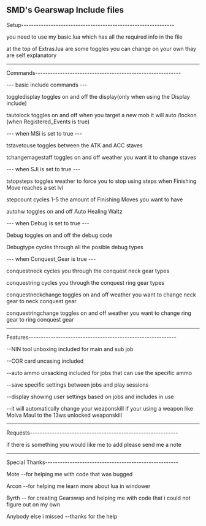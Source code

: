 SMD's Gearswap Include files
-------------------------------------------------------------------
Setup--------------------------------------------------------------

you need to use my basic.lua which has all the required info in the file

at the top of Extras.lua are some toggles you can change on your own thay are self explanatory

-------------------------------------------------------------------
Commands-----------------------------------------------------------

--- basic include commands ---

toggledisplay toggles on and off the display(only when using the Display include)

tautolock toggles on and off when you target a new mob it will auto /lockon (when Registered_Events is true)

--- when MSi is set to true ---

tstavetouse toggles between the ATK and ACC staves

tchangemagestaff toggles on and off weather you want it to change staves

--- when SJi is set to true ---

tstopsteps toggles weather to force you to stop using steps when Finishing Move reaches a set lvl

stepcount cycles 1-5 the amount of Finishing Moves you want to have

autohw toggles on and off Auto Healing Waltz 

--- when Debug is set to true ---

Debug toggles on and off the debug code

Debugtype cycles through all the posible debug types

--- when Conquest_Gear is true ---

conquestneck cycles you through the conquest neck gear types

conquestring cycles you through the conquest ring gear types

conquestneckchange toggles on and off weather you want to change neck gear to neck conquest gear

conquestringchange toggles on and off weather you want to change ring gear to ring conquest gear

--------------------------------------------------------------------
Features------------------------------------------------------------

--NIN tool unboxing included for main and sub job

--COR card uncasing included

--auto ammo unsacking included for jobs that can use the specific ammo

--save specific settings between jobs and play sessions

--display showing user settings based on jobs and includes in use

--it will automatically change your weaponskill if your using a weapon like Molva Maul to the 13ws unlocked weaponskill

--------------------------------------------------------------------
Requests------------------------------------------------------------

if there is something you would like me to add please send me a note

--------------------------------------------------------------------
Special Thanks------------------------------------------------------

Mote --for helping me with code that was bugged

Arcon --for helping me learn more about lua in windower

Byrth -- for creating Gearswap and helping me with code that i could not figure out on my own

Anybody else i missed --thanks for the help
